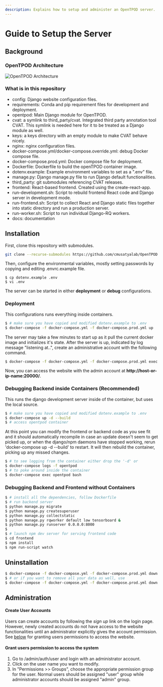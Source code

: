 ```yaml
---
description: Explains how to setup and administer an OpenTPOD server.
---
```


# Guide to Setup the Server

## Background

### OpenTPOD Architecture

![OpenTPOD Architecture](tpod-arch.png)

### What is in this repository

* config: Django website configuration files.
* requirements: Conda and pip requirement files for development and deployment.
* opentpod: Main Django module for OpenTPOD.
* cvat: a symlink to third_party/cvat. Integrated third party annotation tool CVAT. This symlink is needed here for it to be treated as a Django module as well.
* keys: a keys directory with an empty module to make CVAT behave nicely.
* nginx: nginx configuration files.
* docker-compose.yml/docker-compose.override.yml: debug Docker compose file.
* docker-compose.prod.yml: Docker compose file for deployment.
* Dockerfile: Dockerfile to build the openTPOD container image.
* dotenv.example: Example environment variables to set as a ".env" file.
* manage.py: Django manage.py file to run Django default functionalities.
* third_party: git submodules referencing CVAT releases.
* frontend: React-based frontend. Created using the create-react-app.
* run-development.sh: Script to rebuild frontend React code and Django
  server in development mode.
* run-frontend.sh: Script to collect React and Django static files together into
  static directory and run a production server.
* run-worker.sh: Script to run individual Django-RQ workers.
* docs: documentation

## Installation

First, clone this repository with submodules.

```bash
git clone --recurse-submodules https://github.com/cmusatyalab/OpenTPOD.git
```

Then, configure the environmental variables, mostly setting passwords by copying
and editing .envrc.example file.

```
$ cp dotenv.example .env
$ vi .env
```

The server can be started in either **deployment** or **debug** configurations.

### Deployment

This configurations runs everything inside containers.

```bash
$ # make sure you have copied and modified dotenv.example to .env
$ docker-compose -f docker-compose.yml -f docker-compose.prod.yml up
```

The server may take a few minutes to start up as it pull the current docker
image and initializes it's state. After the server is up, indicated by log
message "listening at..", create an administrative account with the following
command.

```bash
$ docker-compose -f docker-compose.yml -f docker-compose.prod.yml exec opentpod python manage.py createsuperuser
```

Now, you can access the website with the admin account at **http://host-or-ip-name:20000/**.

### Debugging Backend inside Containers (Recommended)

This runs the django development server inside of the container, but uses
the local source.

```bash
$ # make sure you have copied and modified dotenv.example to .env
$ docker-compose up -d --build
$ # access opentpod container
```

At this point you can modify the frontend or backend code as you see fit and
it should automatically recompile in case an update doesn't seem to get picked
up, or when the django/npm daemons have stopped working, rerun 'docker-compose
up -d --build' to restart. It will then rebuild the container, picking up any
missed changes.

```bash
$ # to see logging from the container either drop the '-d' or
$ docker-compose logs -f opentpod
$ # to poke around inside the container
$ docker-compose exec opentpod bash
```

### Debugging Backend and Frontend without Containers 

```bash
$ # install all the dependencies, follow Dockerfile
$ # run backend server
$ python manage.py migrate
$ python manage.py createsuperuser
$ python manage.py collectstatic
$ python manage.py rqworker default low tensorboard &
$ python manage.py runserver 0.0.0.0:8000
$
$ # launch npm dev server for serving frontend code
$ cd frontend
$ npm install
$ npm run-script watch
```

## Uninstallation

```bash
$ docker-compose -f docker-compose.yml -f docker-compose.prod.yml down
$ # or if you want to remove all your data as well, use
$ docker-compose -f docker-compose.yml -f docker-compose.prod.yml down -v
```


## Administration

#### Create User Accounts

Users can create accounts by following the *sign up* link on the login page. 
However, newly created accounts do not have access to the website functionalities 
until an administrator explicitly gives the account permission. 
See [below](####Grant-users-permission-to-access-the-system) for granting users permissions to access the website.

#### Grant users permission to access the system

1. Go to /admin/auth/user and login with an administrator account.
2. Click on the user name you want to modify.
3. In "Permissions >> Groups", choose the appropriate permission group for the user. Normal users should be assigned "user" group while administrator accounts should be assigned "admin" group.
